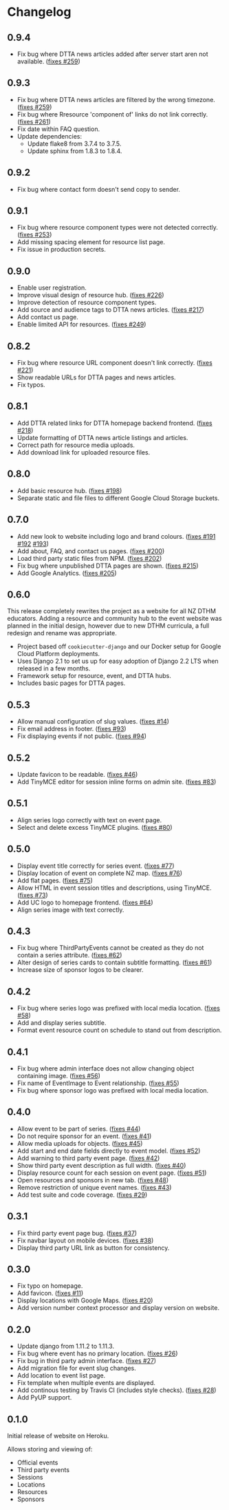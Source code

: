 # Changelog

## 0.9.4

- Fix bug where DTTA news articles added after server start aren not available. ([fixes #259](https://github.com/uccser/dthm4kaiako/issues/259))

## 0.9.3

- Fix bug where DTTA news articles are filtered by the wrong timezone. ([fixes #259](https://github.com/uccser/dthm4kaiako/issues/259))
- Fix bug where Rresource 'component of' links do not link correctly. ([fixes #261](https://github.com/uccser/dthm4kaiako/issues/261))
- Fix date within FAQ question.
- Update dependencies:
    - Update flake8 from 3.7.4 to 3.7.5.
    - Update sphinx from 1.8.3 to 1.8.4.

## 0.9.2

- Fix bug where contact form doesn't send copy to sender.

## 0.9.1

- Fix bug where resource component types were not detected correctly. ([fixes #253](https://github.com/uccser/dthm4kaiako/issues/253))
- Add missing spacing element for resource list page.
- Fix issue in production secrets.

## 0.9.0

- Enable user registration.
- Improve visual design of resource hub. ([fixes #226](https://github.com/uccser/dthm4kaiako/issues/226))
- Improve detection of resource component types.
- Add source and audience tags to DTTA news articles. ([fixes #217](https://github.com/uccser/dthm4kaiako/issues/217))
- Add contact us page.
- Enable limited API for resources. ([fixes #249](https://github.com/uccser/dthm4kaiako/issues/249))

## 0.8.2

- Fix bug where resource URL component doesn't link correctly. ([fixes #221](https://github.com/uccser/dthm4kaiako/issues/221))
- Show readable URLs for DTTA pages and news articles.
- Fix typos.

## 0.8.1

- Add DTTA related links for DTTA homepage backend frontend. ([fixes #218](https://github.com/uccser/dthm4kaiako/issues/218))
- Update formatting of DTTA news article listings and articles.
- Correct path for resource media uploads.
- Add download link for uploaded resource files.

## 0.8.0

- Add basic resource hub. ([fixes #198](https://github.com/uccser/dthm4kaiako/issues/198))
- Separate static and file files to different Google Cloud Storage buckets.

## 0.7.0

- Add new look to website including logo and brand colours. ([fixes #191](https://github.com/uccser/dthm4kaiako/issues/191) [#192](https://github.com/uccser/dthm4kaiako/issues/192) [#193](https://github.com/uccser/dthm4kaiako/issues/193))
- Add about, FAQ, and contact us pages. ([fixes #200](https://github.com/uccser/dthm4kaiako/issues/200))
- Load third party static files from NPM. ([fixes #202](https://github.com/uccser/dthm4kaiako/issues/202))
- Fix bug where unpublished DTTA pages are shown. ([fixes #215](https://github.com/uccser/dthm4kaiako/issues/215))
- Add Google Analytics. ([fixes #205](https://github.com/uccser/dthm4kaiako/issues/205))

## 0.6.0

This release completely rewrites the project as a website for all NZ DTHM educators.
Adding a resource and community hub to the event website was planned in the initial design, however due to new DTHM curricula, a full redesign and rename was appropriate.

- Project based off `cookiecutter-django` and our Docker setup for Google Cloud Platform deployments.
- Uses Django 2.1 to set us up for easy adoption of Django 2.2 LTS when released in a few months.
- Framework setup for resource, event, and DTTA hubs.
- Includes basic pages for DTTA pages.

## 0.5.3

- Allow manual configuration of slug values. ([fixes #14](https://github.com/uccser/dthm4kaiako/issues/14))
- Fix email address in footer. ([fixes #93](https://github.com/uccser/dthm4kaiako/issues/93))
- Fix displaying events if not public. ([fixes #94](https://github.com/uccser/dthm4kaiako/issues/94))

## 0.5.2

- Update favicon to be readable. ([fixes #46](https://github.com/uccser/dthm4kaiako/issues/46))
- Add TinyMCE editor for session inline forms on admin site. ([fixes #83](https://github.com/uccser/dthm4kaiako/issues/83))

## 0.5.1

- Align series logo correctly with text on event page.
- Select and delete excess TinyMCE plugins. ([fixes #80](https://github.com/uccser/dthm4kaiako/issues/80))

## 0.5.0

- Display event title correctly for series event. ([fixes #77](https://github.com/uccser/dthm4kaiako/issues/77))
- Display location of event on complete NZ map. ([fixes #76](https://github.com/uccser/dthm4kaiako/issues/76))
- Add flat pages. ([fixes #75](https://github.com/uccser/dthm4kaiako/issues/75))
- Allow HTML in event session titles and descriptions, using TinyMCE. ([fixes #73](https://github.com/uccser/dthm4kaiako/issues/73))
- Add UC logo to homepage frontend. ([fixes #64](https://github.com/uccser/dthm4kaiako/issues/64))
- Align series image with text correctly.

## 0.4.3

- Fix bug where ThirdPartyEvents cannot be created as they do not contain a series attribute. ([fixes #62](https://github.com/uccser/dthm4kaiako/issues/62))
- Alter design of series cards to contain subtitle formatting. ([fixes #61](https://github.com/uccser/dthm4kaiako/issues/61))
- Increase size of sponsor logos to be clearer.

## 0.4.2

- Fix bug where series logo was prefixed with local media location. ([fixes #58](https://github.com/uccser/dthm4kaiako/issues/58))
- Add and display series subtitle.
- Format event resource count on schedule to stand out from description.

## 0.4.1

- Fix bug where admin interface does not allow changing object containing image. ([fixes #56](https://github.com/uccser/dthm4kaiako/issues/56))
- Fix name of EventImage to Event relationship. ([fixes #55](https://github.com/uccser/dthm4kaiako/issues/55))
- Fix bug where sponsor logo was prefixed with local media location.

## 0.4.0

- Allow event to be part of series. ([fixes #44](https://github.com/uccser/dthm4kaiako/issues/44))
- Do not require sponsor for an event. ([fixes #41](https://github.com/uccser/dthm4kaiako/issues/41))
- Allow media uploads for objects. ([fixes #45](https://github.com/uccser/dthm4kaiako/issues/45))
- Add start and end date fields directly to event model. ([fixes #52](https://github.com/uccser/dthm4kaiako/issues/52))
- Add warning to third party event page. ([fixes #42](https://github.com/uccser/dthm4kaiako/issues/42))
- Show third party event description as full width. ([fixes #40](https://github.com/uccser/dthm4kaiako/issues/40))
- Display resource count for each session on event page. ([fixes #51](https://github.com/uccser/dthm4kaiako/issues/51))
- Open resources and sponsors in new tab. ([fixes #48](https://github.com/uccser/dthm4kaiako/issues/48))
- Remove restriction of unique event names. ([fixes #43](https://github.com/uccser/dthm4kaiako/issues/43))
- Add test suite and code coverage. ([fixes #29](https://github.com/uccser/dthm4kaiako/issues/29))

## 0.3.1

- Fix third party event page bug. ([fixes #37](https://github.com/uccser/dthm4kaiako/issues/37))
- Fix navbar layout on mobile devices. ([fixes #38](https://github.com/uccser/dthm4kaiako/issues/38))
- Display third party URL link as button for consistency.

## 0.3.0

- Fix typo on homepage.
- Add favicon. ([fixes #11](https://github.com/uccser/dthm4kaiako/issues/11))
- Display locations with Google Maps. ([fixes #20](https://github.com/uccser/dthm4kaiako/issues/20))
- Add version number context processor and display version on website.

## 0.2.0

- Update django from 1.11.2 to 1.11.3.
- Fix bug where event has no primary location. ([fixes #26](https://github.com/uccser/dthm4kaiako/issues/26))
- Fix bug in third party admin interface. ([fixes #27](https://github.com/uccser/dthm4kaiako/issues/27))
- Add migration file for event slug changes.
- Add location to event list page.
- Fix template when multiple events are displayed.
- Add continous testing by Travis CI (includes style checks). ([fixes #28](https://github.com/uccser/dthm4kaiako/issues/28))
- Add PyUP support.

## 0.1.0

Initial release of website on Heroku.

Allows storing and viewing of:

- Official events
- Third party events
- Sessions
- Locations
- Resources
- Sponsors
